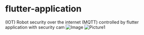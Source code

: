 # flutter-application
(IOT) Robot security over the internet (MQTT) controlled by flutter application with security cam
![Image](https://user-images.githubusercontent.com/77656277/170527379-a6839a24-b8d9-49f3-a0eb-a929d415df53.jpeg)                    ![Picture1](https://user-images.githubusercontent.com/77656277/173798161-3824cea1-a37e-4b9c-82e2-1d2249851ff9.jpg)



